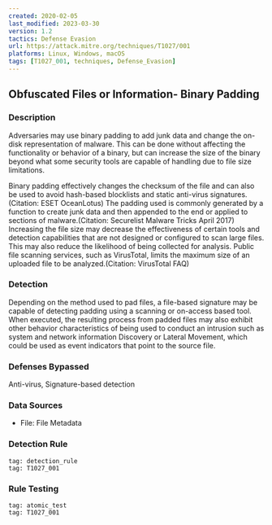 ```yaml
---
created: 2020-02-05
last_modified: 2023-03-30
version: 1.2
tactics: Defense Evasion
url: https://attack.mitre.org/techniques/T1027/001
platforms: Linux, Windows, macOS
tags: [T1027_001, techniques, Defense_Evasion]
---
```


## Obfuscated Files or Information- Binary Padding

### Description

Adversaries may use binary padding to add junk data and change the on-disk representation of malware. This can be done without affecting the functionality or behavior of a binary, but can increase the size of the binary beyond what some security tools are capable of handling due to file size limitations. 

Binary padding effectively changes the checksum of the file and can also be used to avoid hash-based blocklists and static anti-virus signatures.(Citation: ESET OceanLotus) The padding used is commonly generated by a function to create junk data and then appended to the end or applied to sections of malware.(Citation: Securelist Malware Tricks April 2017) Increasing the file size may decrease the effectiveness of certain tools and detection capabilities that are not designed or configured to scan large files. This may also reduce the likelihood of being collected for analysis. Public file scanning services, such as VirusTotal, limits the maximum size of an uploaded file to be analyzed.(Citation: VirusTotal FAQ) 

### Detection

Depending on the method used to pad files, a file-based signature may be capable of detecting padding using a scanning or on-access based tool.  When executed, the resulting process from padded files may also exhibit other behavior characteristics of being used to conduct an intrusion such as system and network information Discovery or Lateral Movement, which could be used as event indicators that point to the source file. 

### Defenses Bypassed

Anti-virus, Signature-based detection

### Data Sources

  - File: File Metadata
### Detection Rule

```query
tag: detection_rule
tag: T1027_001
```

### Rule Testing

```query
tag: atomic_test
tag: T1027_001
```
